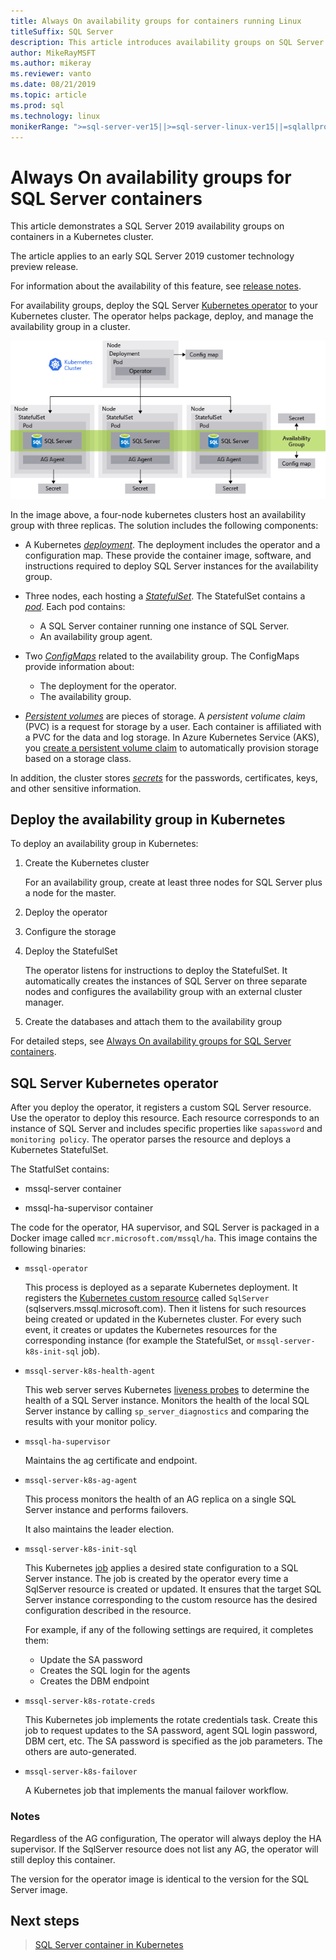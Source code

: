 ```yaml
---
title: Always On availability groups for containers running Linux
titleSuffix: SQL Server
description: This article introduces availability groups on SQL Server containers
author: MikeRayMSFT
ms.author: mikeray
ms.reviewer: vanto
ms.date: 08/21/2019
ms.topic: article
ms.prod: sql
ms.technology: linux
monikerRange: ">=sql-server-ver15||>=sql-server-linux-ver15||=sqlallproducts-allversions"
---
```

# Always On availability groups for SQL Server containers

This article demonstrates a SQL Server 2019 availability groups on containers in a Kubernetes cluster.

The article applies to an early SQL Server 2019 customer technology preview release.

For information about the availability of this feature, see [release notes](../sql-server/sql-server-ver15-release-notes.md#always-on-availability-group-kubernetes-operator-not-supported).

For availability groups, deploy the SQL Server [Kubernetes operator](https://coreos.com/blog/introducing-operators.html) to your Kubernetes cluster. The operator helps package, deploy, and manage the availability group in a cluster.

![AG in Kubernetes Container](media/tutorial-sql-server-ag-containers-kubernetes/KubernetesCluster.png)

In the image above, a four-node kubernetes clusters host an availability group with three replicas. The solution includes the following components:

* A Kubernetes [*deployment*](https://kubernetes.io/docs/concepts/workloads/controllers/deployment/). The deployment includes the operator and a configuration map. These provide the container image, software, and instructions required to deploy SQL Server instances for the availability group.

* Three nodes, each hosting a [*StatefulSet*](https://kubernetes.io/docs/concepts/workloads/controllers/statefulset/). The StatefulSet contains a [*pod*](https://kubernetes.io/docs/concepts/workloads/pods/pod-overview/). Each pod contains:
  * A SQL Server container running one instance of SQL Server.
  * An availability group agent. 

* Two [*ConfigMaps*](https://kubernetes.io/docs/tasks/configure-pod-container/configure-pod-configmap/) related to the availability group. The ConfigMaps provide information about:
  * The deployment for the operator.
  * The availability group.

 * [*Persistent volumes*](https://kubernetes.io/docs/concepts/storage/persistent-volumes/) are pieces of storage. A *persistent volume claim* (PVC) is a request for storage by a user. Each container is affiliated with a PVC for the data and log storage. In Azure Kubernetes Service (AKS), you [create a persistent volume claim](https://docs.microsoft.com/azure/aks/azure-disks-dynamic-pv) to automatically provision storage based on a storage class.


In addition, the cluster stores [*secrets*](https://kubernetes.io/docs/concepts/configuration/secret/) for the passwords, certificates, keys, and other sensitive information.

## Deploy the availability group in Kubernetes

To deploy an availability group in Kubernetes:

1. Create the Kubernetes cluster

   For an availability group, create at least three nodes for SQL Server plus a node for the master.

1. Deploy the operator

1. Configure the storage

1. Deploy the StatefulSet

   The operator listens for instructions to deploy the StatefulSet. It automatically creates the instances of SQL Server on three separate nodes and configures the availability group with an external cluster manager.

1. Create the databases and attach them to the availability group

For detailed steps, see [Always On availability groups for SQL Server containers](sql-server-ag-kubernetes.md).

## SQL Server Kubernetes operator

After you deploy the operator, it registers a custom SQL Server resource. Use the operator to deploy this resource.  Each resource corresponds to an instance of SQL Server and includes specific properties like `sapassword` and `monitoring policy`. The operator parses the resource and deploys a Kubernetes StatefulSet.

The StatfulSet contains:

* mssql-server container

* mssql-ha-supervisor container

The code for the operator, HA supervisor, and SQL Server is packaged in a Docker image called `mcr.microsoft.com/mssql/ha`. This image contains the following binaries:

* `mssql-operator`

    This process is deployed as a separate Kubernetes deployment. It registers the [Kubernetes custom resource](https://kubernetes.io/docs/concepts/extend-kubernetes/api-extension/custom-resources/) called `SqlServer` (sqlservers.mssql.microsoft.com). Then it listens for such resources being created or updated in the Kubernetes cluster. For every such event, it creates or updates the Kubernetes resources for the corresponding instance (for example the StatefulSet, or `mssql-server-k8s-init-sql` job).

* `mssql-server-k8s-health-agent`

    This web server serves Kubernetes [liveness probes](https://kubernetes.io/docs/tasks/configure-pod-container/configure-liveness-readiness-probes/) to determine the health of a SQL Server instance. Monitors the health of the local SQL Server instance by calling `sp_server_diagnostics` and comparing the results with your monitor policy.

* `mssql-ha-supervisor`

   Maintains the ag certificate and endpoint. 

* `mssql-server-k8s-ag-agent`
  
    This process monitors the health of an AG replica on a single SQL Server instance and performs failovers.

    It also maintains the leader election.

* `mssql-server-k8s-init-sql`
  
    This Kubernetes [job](https://kubernetes.io/docs/concepts/workloads/controllers/jobs-run-to-completion/) applies a desired state configuration to a SQL Server instance. The job is created by the operator every time a SqlServer resource is created or updated. It ensures that the target SQL Server instance corresponding to the custom resource has the desired configuration described in the resource.

    For example, if any of the following settings are required, it completes them:
  * Update the SA password
  * Creates the SQL login for the agents
  * Creates the DBM endpoint

* `mssql-server-k8s-rotate-creds`
  
    This Kubernetes job implements the rotate credentials task. Create this job to request updates to the SA password, agent SQL login password, DBM cert, etc. The SA password is specified as the job parameters. The others are auto-generated.

* `mssql-server-k8s-failover`

   A Kubernetes job that implements the manual failover workflow.

### Notes

Regardless of the AG configuration, The operator will always deploy the HA supervisor. If the SqlServer resource does not list any AG, the operator will still deploy this container.

The version for the operator image is identical to the version for the SQL Server image.

## Next steps

> [SQL Server container in Kubernetes](tutorial-sql-server-containers-kubernetes.md)
